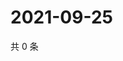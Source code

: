 # 2021-09-25

共 0 条

<!-- BEGIN -->
<!-- 最后更新时间 Sat Sep 25 2021 14:21:08 GMT+0800 (China Standard Time) -->

<!-- END -->
